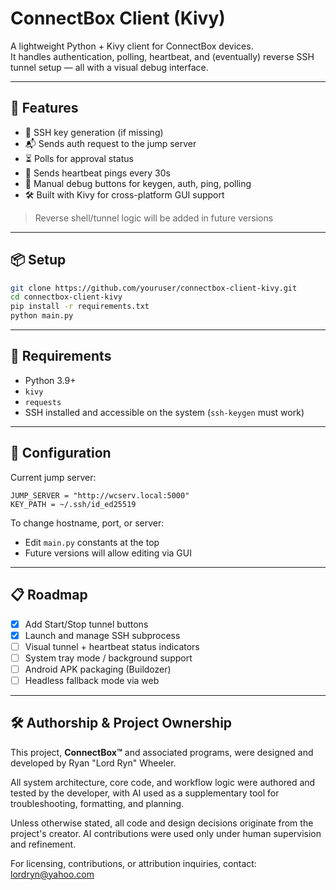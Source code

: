 # ConnectBox Client (Kivy)

A lightweight Python + Kivy client for ConnectBox devices.  
It handles authentication, polling, heartbeat, and (eventually) reverse SSH tunnel setup — all with a visual debug interface.

---

## 🎯 Features

- 🔐 SSH key generation (if missing)
- 📬 Sends auth request to the jump server
- ⏳ Polls for approval status
- 📡 Sends heartbeat pings every 30s
- 🧪 Manual debug buttons for keygen, auth, ping, polling
- 🛠 Built with Kivy for cross-platform GUI support

> Reverse shell/tunnel logic will be added in future versions

---

## 📦 Setup

```bash
git clone https://github.com/youruser/connectbox-client-kivy.git
cd connectbox-client-kivy
pip install -r requirements.txt
python main.py
```

---

## 🧰 Requirements

- Python 3.9+
- `kivy`
- `requests`
- SSH installed and accessible on the system (`ssh-keygen` must work)

---

## 🔧 Configuration

Current jump server:
```
JUMP_SERVER = "http://wcserv.local:5000"
KEY_PATH = ~/.ssh/id_ed25519
```

To change hostname, port, or server:
- Edit `main.py` constants at the top
- Future versions will allow editing via GUI

---

## 📋 Roadmap

- [x] Add Start/Stop tunnel buttons
- [x] Launch and manage SSH subprocess
- [ ] Visual tunnel + heartbeat status indicators
- [ ] System tray mode / background support
- [ ] Android APK packaging (Buildozer)
- [ ] Headless fallback mode via web

---

## 🛠️ Authorship & Project Ownership

This project, **ConnectBox™** and associated programs, were designed and developed by Ryan "Lord Ryn" Wheeler.

All system architecture, core code, and workflow logic were authored and tested by the developer, with AI used as a supplementary tool for troubleshooting, formatting, and planning.

Unless otherwise stated, all code and design decisions originate from the project's creator. AI contributions were used only under human supervision and refinement.

For licensing, contributions, or attribution inquiries, contact: lordryn@yahoo.com
